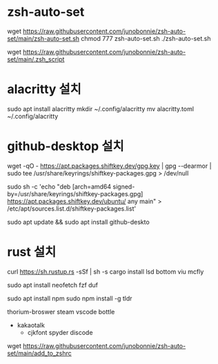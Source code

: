 # zsh-auto-set
wget https://raw.githubusercontent.com/junobonnie/zsh-auto-set/main/zsh-auto-set.sh
chmod 777 zsh-auto-set.sh
./zsh-auto-set.sh

wget https://raw.githubusercontent.com/junobonnie/zsh-auto-set/main/.zsh_script

# alacritty 설치
sudo apt install alacritty
mkdir ~/.config/alacritty
mv alacritty.toml ~/.config/alacritty

# github-desktop 설치

wget -qO - https://apt.packages.shiftkey.dev/gpg.key | gpg --dearmor | sudo tee /usr/share/keyrings/shiftkey-packages.gpg > /dev/null

sudo sh -c 'echo "deb [arch=amd64 signed-by=/usr/share/keyrings/shiftkey-packages.gpg] https://apt.packages.shiftkey.dev/ubuntu/ any main" > /etc/apt/sources.list.d/shiftkey-packages.list'

sudo apt update && sudo apt install github-deskto

# rust 설치
curl https://sh.rustup.rs -sSf | sh -s
cargo install lsd bottom viu mcfly

sudo apt install neofetch fzf duf

sudo apt install npm
sudo npm install -g tldr

thorium-broswer
steam
vscode
bottle
- kakaotalk
  - cjkfont
spyder
discode

wget https://raw.githubusercontent.com/junobonnie/zsh-auto-set/main/add_to_zshrc
